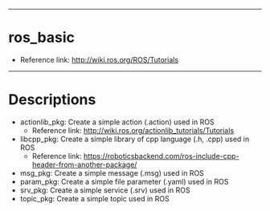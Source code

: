 ----------------------------------------------------------------------------------------------
# ros_basic
- Reference link: http://wiki.ros.org/ROS/Tutorials

----------------------------------------------------------------------------------------------
# Descriptions
- actionlib_pkg: Create a simple action (.action) used in ROS
    + Reference link: http://wiki.ros.org/actionlib_tutorials/Tutorials
- libcpp_pkg: Create a simple library of cpp language (.h, .cpp) used in ROS
    + Reference link: https://roboticsbackend.com/ros-include-cpp-header-from-another-package/
- msg_pkg: Create a simple message (.msg) used in ROS
- param_pkg: Create a simple file parameter (.yaml) used in ROS
- srv_pkg: Create a simple service (.srv) used in ROS
- topic_pkg: Create a simple topic used in ROS